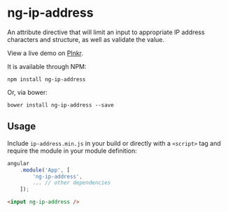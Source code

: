 # ng-ip-address

An attribute directive that will limit an input to appropriate IP address characters and structure, as well as validate
the value.

View a live demo on [Plnkr][plnkr-url].

It is available through NPM:

```text
npm install ng-ip-address
```

Or, via bower:

```text
bower install ng-ip-address --save
```

## Usage

Include `ip-address.min.js` in your build or directly with a `<script>` tag and require the module in your module definition:

```js
angular  
    .module('App', [  
        'ng-ip-address',
        ... // other dependencies  
    ]);
```

```html
<input ng-ip-address />
```

[bower-image]: https://img.shields.io/bower/v/ng-focus-if.svg
[npm-image]: http://img.shields.io/npm/v/ng-focus-if.svg
[plnkr-url]: http://plnkr.co/
